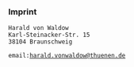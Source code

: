### Imprint

~~~
Harald von Waldow  
Karl-Steinacker-Str. 15  
38104 Braunschweig  
~~~
`email:`[`harald.vonwaldow@thuenen.de`](mailto:harald.vonwaldow@thuenen.de)
